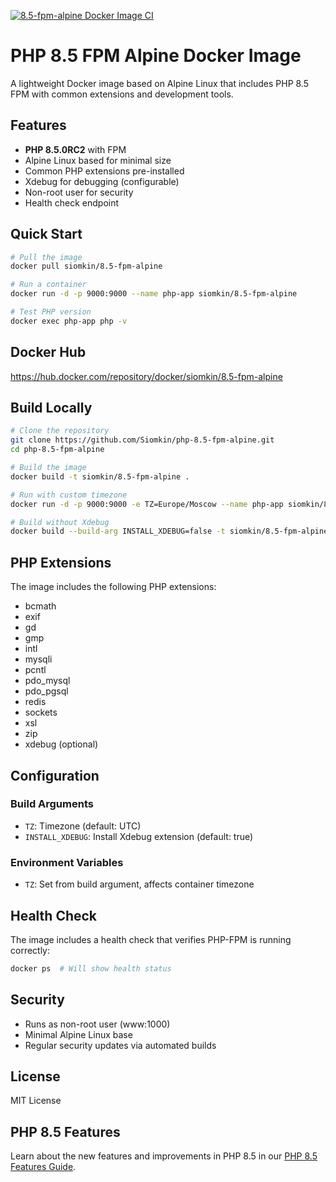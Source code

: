 [![8.5-fpm-alpine Docker Image CI](https://github.com/Siomkin/php-8.5-fpm-alpine/actions/workflows/docker-image.yml/badge.svg)](https://github.com/Siomkin/php-8.5-fpm-alpine/actions/workflows/docker-image.yml)

# PHP 8.5 FPM Alpine Docker Image

A lightweight Docker image based on Alpine Linux that includes PHP 8.5 FPM with common extensions and development tools.

## Features

- **PHP 8.5.0RC2** with FPM
- Alpine Linux based for minimal size
- Common PHP extensions pre-installed
- Xdebug for debugging (configurable)
- Non-root user for security
- Health check endpoint

## Quick Start

```bash
# Pull the image
docker pull siomkin/8.5-fpm-alpine

# Run a container
docker run -d -p 9000:9000 --name php-app siomkin/8.5-fpm-alpine

# Test PHP version
docker exec php-app php -v
```

## Docker Hub

https://hub.docker.com/repository/docker/siomkin/8.5-fpm-alpine

## Build Locally

```bash
# Clone the repository
git clone https://github.com/Siomkin/php-8.5-fpm-alpine.git
cd php-8.5-fpm-alpine

# Build the image
docker build -t siomkin/8.5-fpm-alpine .

# Run with custom timezone
docker run -d -p 9000:9000 -e TZ=Europe/Moscow --name php-app siomkin/8.5-fpm-alpine

# Build without Xdebug
docker build --build-arg INSTALL_XDEBUG=false -t siomkin/8.5-fpm-alpine .
```

## PHP Extensions

The image includes the following PHP extensions:
- bcmath
- exif
- gd
- gmp
- intl
- mysqli
- pcntl
- pdo_mysql
- pdo_pgsql
- redis
- sockets
- xsl
- zip
- xdebug (optional)

## Configuration

### Build Arguments

- `TZ`: Timezone (default: UTC)
- `INSTALL_XDEBUG`: Install Xdebug extension (default: true)

### Environment Variables

- `TZ`: Set from build argument, affects container timezone

## Health Check

The image includes a health check that verifies PHP-FPM is running correctly:

```bash
docker ps  # Will show health status
```

## Security

- Runs as non-root user (www:1000)
- Minimal Alpine Linux base
- Regular security updates via automated builds

## License

MIT License

## PHP 8.5 Features

Learn about the new features and improvements in PHP 8.5 in our [PHP 8.5 Features Guide](./PHP-8.5-FEATURES.md).
